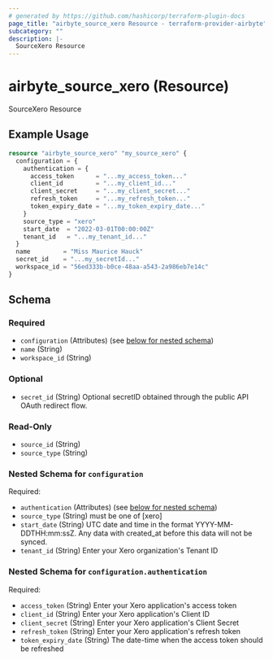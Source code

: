```yaml
---
# generated by https://github.com/hashicorp/terraform-plugin-docs
page_title: "airbyte_source_xero Resource - terraform-provider-airbyte"
subcategory: ""
description: |-
  SourceXero Resource
---
```


# airbyte_source_xero (Resource)

SourceXero Resource

## Example Usage

```terraform
resource "airbyte_source_xero" "my_source_xero" {
  configuration = {
    authentication = {
      access_token      = "...my_access_token..."
      client_id         = "...my_client_id..."
      client_secret     = "...my_client_secret..."
      refresh_token     = "...my_refresh_token..."
      token_expiry_date = "...my_token_expiry_date..."
    }
    source_type = "xero"
    start_date  = "2022-03-01T00:00:00Z"
    tenant_id   = "...my_tenant_id..."
  }
  name         = "Miss Maurice Hauck"
  secret_id    = "...my_secretId..."
  workspace_id = "56ed333b-b0ce-48aa-a543-2a986eb7e14c"
}
```

<!-- schema generated by tfplugindocs -->
## Schema

### Required

- `configuration` (Attributes) (see [below for nested schema](#nestedatt--configuration))
- `name` (String)
- `workspace_id` (String)

### Optional

- `secret_id` (String) Optional secretID obtained through the public API OAuth redirect flow.

### Read-Only

- `source_id` (String)
- `source_type` (String)

<a id="nestedatt--configuration"></a>
### Nested Schema for `configuration`

Required:

- `authentication` (Attributes) (see [below for nested schema](#nestedatt--configuration--authentication))
- `source_type` (String) must be one of [xero]
- `start_date` (String) UTC date and time in the format YYYY-MM-DDTHH:mm:ssZ. Any data with created_at before this data will not be synced.
- `tenant_id` (String) Enter your Xero organization's Tenant ID

<a id="nestedatt--configuration--authentication"></a>
### Nested Schema for `configuration.authentication`

Required:

- `access_token` (String) Enter your Xero application's access token
- `client_id` (String) Enter your Xero application's Client ID
- `client_secret` (String) Enter your Xero application's Client Secret
- `refresh_token` (String) Enter your Xero application's refresh token
- `token_expiry_date` (String) The date-time when the access token should be refreshed


